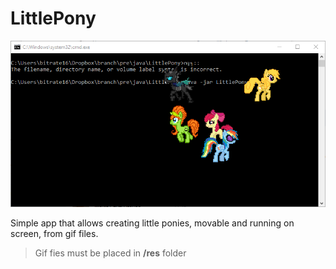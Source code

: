 LittlePony
==========

![Demo](image.png)

Simple app that allows creating little ponies, movable and running on screen, from gif files. 
> Gif fies must be placed in **/res** folder

